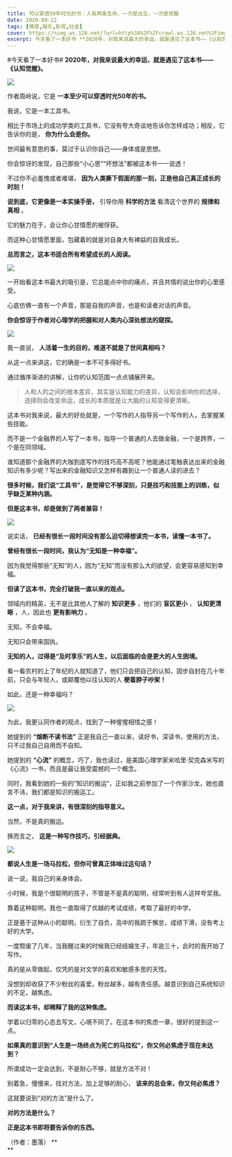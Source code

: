 ```yaml
---
title: 可以穿透50年时光的书：人有两条生命，一次是出生，一次是觉醒
date: 2020-09-22
tags: [情感,娱乐,影视,社会]
cover: https://nimg.ws.126.net/?url=http%3A%2F%2Fcrawl.ws.126.net%2Fimg%2Fbe5b0b1889f306fc35c2c7733bf53997.jpg&thumbnail=650x2147483647&quality=80&type=jpg
excerpt: 今天看了一本好书 **2020年，对我来说最大的幸运，就是遇见了这本书——《认知觉醒》。**![](https://nimg.ws.126.net/?url=http%3A%2F%2Fcrawl.ws.126.net%2Fimg%2
---
```

#今天看了一本好书# **2020年，对我来说最大的幸运，就是遇见了这本书——《认知觉醒》。**

![](https://nimg.ws.126.net/?url=http%3A%2F%2Fcrawl.ws.126.net%2Fimg%2Fbe5b0b1889f306fc35c2c7733bf53997.jpg&thumbnail=650x2147483647&quality=80&type=jpg)  

作者周岭说，它是 **一本至少可以穿透时光50年的书。**

我说，它是一本工具书。

相比于市场上的成功学类的工具书，它没有夸大奇谈地告诉你怎样成功；相反，它告诉你的是， **你为什么会是你。**

世间最有意思的事，莫过于认识你自己——身体或是思想。

你会惊讶的发现，自己那些“小心思”“坏想法”都被这本书一一说透！

不过你不必羞愧或者难堪， **因为人类撕下假面的那一刻，正是他自己真正成长的时刻！**

**说到底，它更像是一本实操手册，** 引导你用 **科学的方法** 看清这个世界的 **规律和真相** 。

它的魅力在于，会让你心甘情愿的被俘获。

而这种心甘情愿里面，包藏着的就是对自身大有裨益的自我成长。

**总而言之，这本书适合所有希望成长的人阅读。**

![](https://nimg.ws.126.net/?url=http%3A%2F%2Fcrawl.ws.126.net%2Fimg%2Fce1bff5fba278a0357dba45ce8e903fa.jpg&thumbnail=650x2147483647&quality=80&type=jpg)  

一开始看这本书最大的吸引是，它总能点中你的痛点，并且共情的说出你的心里感受。

心底仿佛一直有一个声音，那是自我的声音，也是和读者对话的声音。

**你会惊讶于作者对心理学的把握和对人类内心深处想法的窥探。**

![](https://nimg.ws.126.net/?url=http%3A%2F%2Fcrawl.ws.126.net%2Fimg%2F45820a77e2eb0fc85e6c687316255149.jpg&thumbnail=650x2147483647&quality=80&type=jpg)  

我一直说， **人活着一生的目的，难道不就是了世间真相吗？**

从这一点来讲这，它的确是一本不可多得好书。

通过循序渐进的讲解，让你的认知范围一点点铺展开来。

> 人和人的之间的根本差异，其实是认知能力的差异，认知会影响你的选择，选择则会改变命运，成长的本质就是让大脑的认知变得更清晰。

这本书对我来说，最大的好处就是，一个写作的人指导另一个写作的人，去掌握某些技能。

而不是一个金融界的人写了一本书，指导一个普通的人去做金融，一个是跨界，一个是在同领域。

谁知道那个金融界的大咖到底写作的技巧高不高呢？他能通过笔触表达出来的金融知识有多少呢？写出来的金融知识又怎样有趣到让一个普通人读的进去？

**很多时候，我们说“工具书”，是觉得它不够深刻，只是技巧和技能上的训练，似乎缺乏某种内涵。**

**但是这本书，却是做到了两者兼容！**

![](https://nimg.ws.126.net/?url=http%3A%2F%2Fcrawl.ws.126.net%2Fimg%2Fde411bc6b9d8f435a19f8243a70015c6.jpg&thumbnail=650x2147483647&quality=80&type=jpg)  

说实话， **已经有很长一段时间没有那么迫切得想读完一本书，读懂一本书了。**

**曾经有很长一段时间，我认为“无知是一种幸福”。**

因为我觉得那些“无知”的人，因为“无知”而没有那么大的欲望，会更容易感知到幸福。

**但读了这本书，完全打破我一直以来的观点。**

领域内的精英，无不是比其他人了解的 **知识更多** ，他们的 **盲区更小** ， **认知更清晰** ，人，因此也 **更有影响力** 。

无知，不会幸福。

无知只会带来固执。

**无知的人，过得是“及时享乐”的人生，以后面临的会是更大的人生困境。**

看一看农村的上了年纪的人就知道了，他们只会把自己的认知，固步自封在几十年前，只会与年轻人，或颠覆他以往认知的人 **梗着脖子吵架！**

如此，还是一种幸福吗？

![](https://nimg.ws.126.net/?url=http%3A%2F%2Fcrawl.ws.126.net%2Fimg%2Fdf292ef9722e51e835463f90a8bd590b.jpg&thumbnail=650x2147483647&quality=80&type=jpg)  

为此，我更认同作者的观点，找到了一种惺惺相惜之感！

她提到的 **“熔断不读书法”** 正是我自己一直以来，读好书，深读书，使用的方法，只不过我自己自用而不自知。

她提到的 **“心流”** 的概念，巧了，我也读过，是美国心理学家米哈里·契克森米写的《心流》一书，而且是最让我受震撼的一个概念。

同时，我看到她的一些的“知识的搬运”，正如我之前参加了一个作家沙龙，她也直言不讳，我们都是知识的搬运工。

**这一点，对于我来讲，有很深刻的指导意义。**

当然，不是真的搬运。

换而言之， **这是一种写作技巧，引经据典。**

![](https://nimg.ws.126.net/?url=http%3A%2F%2Fcrawl.ws.126.net%2Fimg%2F3f519ca1bc30ddffc93a2318bc19f63a.jpg&thumbnail=650x2147483647&quality=80&type=jpg)  

**都说人生是一场马拉松，但你可曾真正体味过这句话？**

说一说，我自己的亲身体会。

小时候，我是个很聪明的孩子，不管是不是真的聪明，经常听到有人这样夸奖我。

靠着这种聪明，我也一直取得了优越的考试成绩，考取了最好的中学。

正是基于这种从小的聪明，衍生了自负，高中的我疏于懈怠，成绩下滑，没有考上好的大学。

一度颓废了几年，当我醒过来的时候我已经结婚生子，年逾三十，此时的我开始了写作。

真的是从零做起，仅凭的是对文学的喜欢和敏感多思的天性。

没想到却收获了不少粉丝的喜爱。粉丝越多，越有责任感。越意识到自己系统知识的不足，越焦虑。

**而读这本书，却稀释了我的这种焦虑。**

学着以归零的心态去写文，心境不同了。在这本书的焦虑一章，很好的提到这一点。

**如果真的意识到“人生是一场终点为死亡的马拉松”，你又何必焦虑于现在未达到？**

所谓成功一定会达到，不是耐心不够，就是方法不对！

别着急，慢慢来，找对方法，加上足够的耐心， **该来的总会来，你又何必焦虑？**

这就要说到“对的方法”是什么了。

**对的方法是什么？**

**正是这本书即将要告诉你的东西。**

（作者：墨落） **  
**

